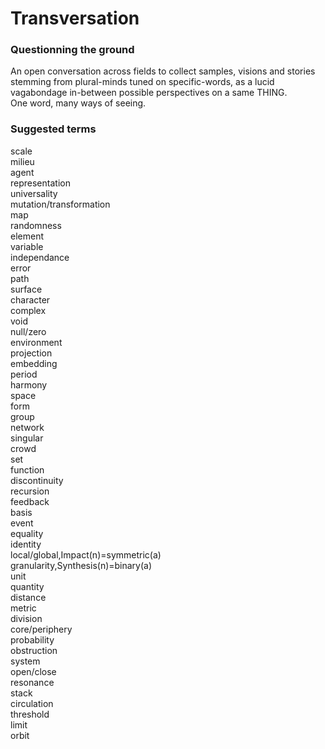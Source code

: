 
# Transversation

### Questionning the ground

An open conversation across fields to collect samples, visions and stories stemming from plural-minds tuned on specific-words, as a lucid vagabondage in-between possible perspectives on a same THING.\
One word, many ways of seeing.


### Suggested terms
scale\
milieu\
agent\
representation\
universality\
mutation/transformation\
map\
randomness\
element\
variable\
independance\
error\
path\
surface\
character\
complex\
void\
null/zero\
environment\
projection\
embedding\
period\
harmony\
space\
form\
group\
network\
singular\
crowd\
set\
function\
discontinuity\
recursion\
feedback\
basis\
event\
equality\
identity\
local/global\,Impact(n)=symmetric(a)\
granularity\,Synthesis(n)=binary(a)\
unit\
quantity\
distance\
metric\
division\
core/periphery\
probability\
obstruction\
system\
open/close\
resonance\
stack\
circulation\
threshold\
limit\
orbit
